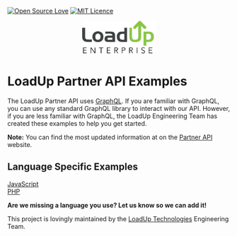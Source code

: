 [![Open Source Love](https://badges.frapsoft.com/os/v2/open-source.svg?v=103)](https://github.com/ellerbrock/open-source-badges/)
[![MIT Licence](https://badges.frapsoft.com/os/mit/mit.svg?v=103)](https://opensource.org/licenses/mit-license.php)

<p align="center" width="100%">
    <img width="33%" src="images/loadup-enterprise-logo@3x.png"> 
</p>

# LoadUp Partner API Examples

The LoadUp Partner API uses [GraphQL](https://graphql.org/). If you are familiar
with GraphQL, you can use any standard GraphQL library to interact with our API.
However, if you are less familiar with GraphQL, the LoadUp Engineering Team has
created these examples to help you get started. 

__Note:__ You can find the most updated information at on the [Partner API](https://order.goloadup.com/partner/integrations/overview) website.

## Language Specific Examples

[JavaScript](javascript/)  
[PHP](php/)

__Are we missing a language you use? Let us know so we can add it!__

This project is lovingly maintained by the [LoadUp Technologies](https://www.goloadup.com) Engineering Team.
